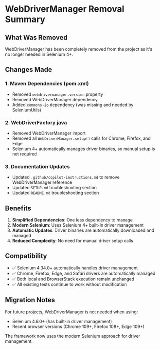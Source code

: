 # WebDriverManager Removal Summary

## What Was Removed
WebDriverManager has been completely removed from the project as it's no longer needed in Selenium 4+.

## Changes Made

### 1. Maven Dependencies (pom.xml)
- Removed `webdrivermanager.version` property
- Removed WebDriverManager dependency
- Added `commons-io` dependency (was missing and needed by SeleniumUtils)

### 2. WebDriverFactory.java
- Removed WebDriverManager import
- Removed all `WebDriverManager.setup()` calls for Chrome, Firefox, and Edge
- Selenium 4+ automatically manages driver binaries, so manual setup is not required

### 3. Documentation Updates
- Updated `.github/copilot-instructions.md` to remove WebDriverManager reference
- Updated `SETUP.md` troubleshooting section
- Updated `README.md` troubleshooting section

## Benefits
1. **Simplified Dependencies**: One less dependency to manage
2. **Modern Selenium**: Uses Selenium 4+ built-in driver management
3. **Automatic Updates**: Driver binaries are automatically downloaded and managed
4. **Reduced Complexity**: No need for manual driver setup calls

## Compatibility
- ✅ Selenium 4.34.0+ automatically handles driver management
- ✅ Chrome, Firefox, Edge, and Safari drivers are automatically managed
- ✅ Both local and BrowserStack execution remain unchanged
- ✅ All existing tests continue to work without modification

## Migration Notes
For future projects, WebDriverManager is not needed when using:
- Selenium 4.6.0+ (has built-in driver management)
- Recent browser versions (Chrome 109+, Firefox 108+, Edge 109+)

The framework now uses the modern Selenium approach for driver management.
